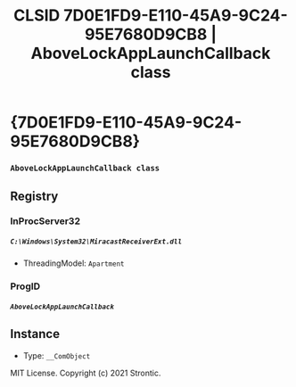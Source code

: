﻿---
title: "CLSID 7D0E1FD9-E110-45A9-9C24-95E7680D9CB8 | AboveLockAppLaunchCallback class"
excerpt: What is COM-Object CLSID 7D0E1FD9-E110-45A9-9C24-95E7680D9CB8?
---

# {7D0E1FD9-E110-45A9-9C24-95E7680D9CB8}

### `AboveLockAppLaunchCallback class`

## Registry


### InProcServer32

##### `C:\Windows\System32\MiracastReceiverExt.dll`
* ThreadingModel: `Apartment`

### ProgID

##### `AboveLockAppLaunchCallback`

## Instance

* Type: `__ComObject`

MIT License. Copyright (c) 2021 Strontic.


